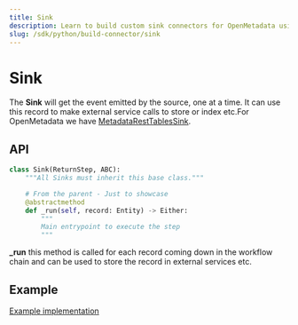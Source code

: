 ```yaml
---
title: Sink
description: Learn to build custom sink connectors for OpenMetadata using Python SDK. Step-by-step guide with code examples to integrate and stream metadata efficiently.
slug: /sdk/python/build-connector/sink
---
```


# Sink
The **Sink** will get the event emitted by the source, one at a time. It can use this record to make external service calls to store or index etc.For OpenMetadata we have [MetadataRestTablesSink](https://github.com/open-metadata/OpenMetadata/blob/main/ingestion/src/metadata/ingestion/sink/metadata_rest.py).

## API

```python
class Sink(ReturnStep, ABC):
    """All Sinks must inherit this base class."""

    # From the parent - Just to showcase
    @abstractmethod
    def _run(self, record: Entity) -> Either:
        """
        Main entrypoint to execute the step
        """
```

**_run** this method is called for each record coming down in the workflow chain and can be used to store the record in external services etc.

## Example
[Example implementation](https://github.com/open-metadata/OpenMetadata/blob/main/ingestion/src/metadata/ingestion/sink/metadata_rest.py#L87)
